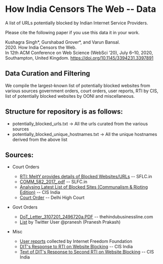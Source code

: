 # How India Censors The Web -- Data

A list of URLs potentially blocked by Indian Internet Service Providers.

Please cite the following paper if you use this data it in your work.

Kushagra Singh*, Gurshabad Grover*, and Varun Bansal.  
2020. How India Censors the Web.  
In 12th ACM Conference on Web Science (WebSci ’20), July 6–10, 2020, Southampton, United Kingdom. 
https://doi.org/10.1145/3394231.3397891

## Data Curation and Filtering
We compile the largest-known list of potentially blocked websites from various sources government orders, court orders, user reports, RTI by CIS, list of potentially blocked websites by OONI and miscellaneous.

## Structure for repository is as follows:

- potentially_blocked_urls.txt -> All the urls curated from the various sources
- potentially_blocked_unique_hostnames.txt -> All the unique hostnames derived from the above list
  
## Sources:

- Court Orders
  - [RTI: MeitY provides details of Blocked Websites/URLs](https://sflc.in/rti-meity-provides-details-blocked-websitesurls) -- SFLC.in
  - [COMM_582_2017_.pdf](https://sflc.in/sites/default/files/MeitY_blocked_websites/COMM_582_2017_.pdf) -- SLFC.in
  - [Analysing Latest List of Blocked Sites (Communalism & Rioting Edition)](https://cis-india.org/internet-governance/blog/analysing-blocked-sites-riots-communalism) -- CIS India
  - [Court Order](http://delhihighcourt.nic.in/dhcqrydisp_o.asp?pn=119642&yr=2014) -- Delhi High Court

- Govt Orders
  - [DoT_Letter_3107201_2496720a.PDF](https://web.archive.org/web/20170629024816/https://www.thehindubusinessline.com/multimedia/archive/02496/DoT_Letter_3107201_2496720a.PDF) -- thehindubusinessline.com
  - [List](https://twitter.com/pranesh/status/550196008416600064) by Twitter User @pranesh (Pranesh Prakash)

- Misc
  - [User reports](https://docs.google.com/spreadsheets/d/1O5ToesR8HCcH6bmP_s7s5jN6YlYw4t4l-ovCpmY7xyc/edit#gid=1822363676) collected by Internet Freedom Foundation
  - [DIT's Response to RTI on Website Blocking](https://cis-india.org/internet-governance/blog/rti-response-dit-blocking) -- CIS India
  - [Text of DIT's Response to Second RTI on Website Blocking](https://cis-india.org/internet-governance/dit-response-2nd-rti-blocking) -- CIS India

